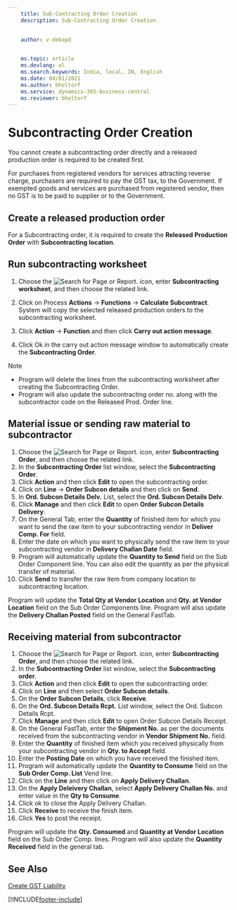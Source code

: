 ```yaml
---
    title: Sub-Contracting Order Creation
    description: Sub-Contracting Order Creation

    
    author: v-debapd

    
    ms.topic: article
    ms.devlang: al
    ms.search.keywords: India, local, IN, English
    ms.date: 04/01/2021
    ms.author: bholtorf
    ms.service: dynamics-365-business-central
    ms.reviewer: bholtorf
---
```

# Subcontracting Order Creation


You cannot create a subcontracting order directly and a released production order is required to be created first.

For purchases from registered vendors for services attracting reverse charge, purchasers are required to pay the GST tax, to the Government.
If exempted goods and services are purchased from registered vendor, then no GST is to be paid to supplier or to the Government.


## Create a released production order

For a Subcontracting order, it is required to create the **Released Production Order** with **Subcontracting location**.

## Run subcontracting worksheet

1. Choose the ![Search for Page or Report.](image/search_small.png "Search for Page or Report icon") icon, enter **Subcontracting worksheet**, and then choose the related link. 
2. Click on Process **Actions** -> **Functions** -> **Calculate Subcontract**. System will copy the selected released production orders to the subcontracting worksheet.

4. Click **Action** -> **Function** and then click **Carry out action message**.
5. Click Ok in the carry out action message window to automatically create the **Subcontracting Order**.

> [!NOTE]
> - Program will delete the lines from the subcontracting worksheet after creating the Subcontracting Order.
> - Program will also update the subcontracting order no. along with the subcontractor code on the Released Prod. Order line.

## Material issue or sending raw material to subcontractor

1. Choose the ![Search for Page or Report.](image/search_small.png "Search for Page or Report icon") icon, enter **Subcontracting Order**, and then choose the related link. 
2. In the **Subcontracting Order** list window, select the **Subcontracting Order**.
3. Click **Action** and then click **Edit** to open the subcontracting order.
4. Click on **Line** -> **Order Subcon details**  and then click on **Send**.
5. In **Ord. Subcon Details Delv.** List, select the **Ord. Subcon Details Delv**.
6. Click **Manage** and then click **Edit** to open **Order Subcon Details Delivery**.
7. On the General Tab, enter the **Quantity** of finished item for which you want to send the raw item to your subcontracting vendor in **Deliver Comp. For** field.
8. Enter the date on which you want to physically send the raw item to your subcontracting vendor in **Delivery Challan Date** field.
9. Program will automatically update the **Quantity to Send** field on the Sub Order Component line. You can also edit the quantity as per the physical transfer of material.
10. Click **Send** to transfer the raw item from company location to subcontracting location.

 Program will update the **Total Qty at Vendor Location** and **Qty. at Vendor Location** field on the Sub Order Components line. Program will also update the **Delivery Challan Posted** field on the General FastTab.


## Receiving material from subcontractor

1. Choose the ![Search for Page or Report.](image/search_small.png "Search for Page or Report icon") icon, enter **Subcontracting Order**, and then choose the related link. 
2. In the **Subcontracting Order** list window, select the **Subcontracting order**.
3. Click **Action** and then click **Edit** to open the subcontracting order.
4. Click on **Line** and then select **Order Subcon details**.
5. On the **Order Subcon Details**, click **Receive**.
6. On the **Ord. Subcon Details Rcpt.** List window, select the Ord. Subcon Details Rcpt.
7. Click **Manage** and then click **Edit** to open Order Subcon Details Receipt.
8. On the General FastTab, enter the **Shipment No.** as per the documents received from the subcontracting vendor in **Vendor Shipment No.** field.
9. Enter the **Quantity** of finished item which you received physically from your subcontracting vendor in **Qty. to Accept** field.
10. Enter the **Posting Date** on which you have received the finished item.
11. Program will automatically update the **Quantity to Consume** field on the **Sub Order Comp. List** Vend line.
12. Click on the **Line** and then click on **Apply Delivery Challan**.
13. On the **Apply Deleivery Challan**, select **Apply Delivery Challan No.** and enter value in the **Qty to Consume**.
14. Click ok to close the Apply Delivery Challan.
15. Click **Receive** to receive the finish item.
16. Click **Yes** to post the receipt.

Program will update the **Qty. Consumed** and **Quantity at Vendor Location** field on the Sub Order Comp. lines. Program will also update the **Quantity Received** field in the general tab.





## See Also 
[Create GST Liability](Subcontracting-Create-GST-Liability.md)






[!INCLUDE[footer-include](../../includes/footer-banner.md)]